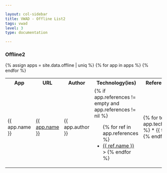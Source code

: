 ```yaml
---

layout: col-sidebar
title: VWAD - Offline List2
tags: vwad
level: 3
type: documentation

---
```


<link href="assets/vwad.css" rel="stylesheet" type="text/css">

### Offline2

<table>
  <tr><th>App</th><th>URL</th><th>Author</th><th>Technology(ies)</th><th>Reference(s)</th><th>Note(s)</th></tr>
  {% assign apps = site.data.offline | uniq %}
  {% for app in apps %}
  <tr>
    <td> {{ app.name }} </td>
    <td> <a href="{{ app.url }}"> {{ app.name }} </a></td>
    <td> {{ app.author }} </td>
    <td> {% if app.references != empty and app.references != nil %}
           <ul> 
             {% for ref in app.references %}
               <li> <a href="{{ ref.url }}">{{ ref.name }}</a> </li>>
             {% endfor %}
           </ul>
    </td>
    <td> {% for tech in app.technology %}
           * {{ tech }} <br>
         {% endfor %}
    </td>
    <td> {{ app.notes }} </td>
  </tr>
  {% endfor %}
</table>
